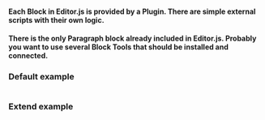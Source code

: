 #### Each Block in Editor.js is provided by a Plugin. There are simple external scripts with their own logic.

#### There is the only Paragraph block already included in Editor.js. Probably you want to use several Block Tools that should be installed and connected.

### Default example

```jsx

```

### Extend example

```jsx

```
